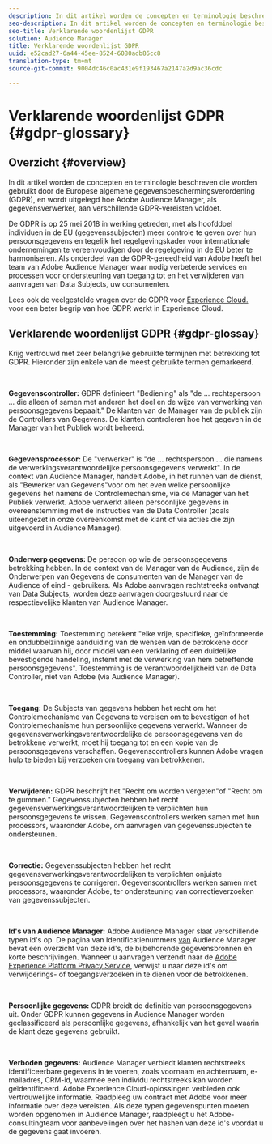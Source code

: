 ```yaml
---
description: In dit artikel worden de concepten en terminologie beschreven die worden gebruikt door de Europese algemene gegevensbeschermingsverordening (GDPR), en wordt uitgelegd hoe Adobe Audience Manager, als gegevensverwerker, aan verschillende GDPR-vereisten voldoet.
seo-description: In dit artikel worden de concepten en terminologie beschreven die worden gebruikt door de Europese algemene gegevensbeschermingsverordening (GDPR), en wordt uitgelegd hoe Adobe Audience Manager, als gegevensverwerker, aan verschillende GDPR-vereisten voldoet.
seo-title: Verklarende woordenlijst GDPR
solution: Audience Manager
title: Verklarende woordenlijst GDPR
uuid: e52cad27-6a44-45ee-8524-6080adb86cc8
translation-type: tm+mt
source-git-commit: 9004dc46c0ac431e9f193467a2147a2d9ac36cdc

---
```



# Verklarende woordenlijst GDPR {#gdpr-glossary}

## Overzicht {#overview}

In dit artikel worden de concepten en terminologie beschreven die worden gebruikt door de Europese algemene gegevensbeschermingsverordening (GDPR), en wordt uitgelegd hoe Adobe Audience Manager, als gegevensverwerker, aan verschillende GDPR-vereisten voldoet.

De GDPR is op 25 mei 2018 in werking getreden, met als hoofddoel individuen in de EU (gegevenssubjecten) meer controle te geven over hun persoonsgegevens en tegelijk het regelgevingskader voor internationale ondernemingen te vereenvoudigen door de regelgeving in de EU beter te harmoniseren. Als onderdeel van de GDPR-gereedheid van Adobe heeft het team van Adobe Audience Manager waar nodig verbeterde services en processen voor ondersteuning van toegang tot en het verwijderen van aanvragen van Data Subjects, uw consumenten.

Lees ook de veelgestelde vragen over de GDPR voor [Experience Cloud.](https://www.adobe.io/apis/cloudplatform/gdpr/docs/alldocs.html#!api-specification/markdown/narrative/gdpr/gdpr-faq.md) voor een beter begrip van hoe GDPR werkt in Experience Cloud.

## Verklarende woordenlijst GDPR {#gdpr-glossay}

Krijg vertrouwd met zeer belangrijke gebruikte termijnen met betrekking tot GDPR. Hieronder zijn enkele van de meest gebruikte termen gemarkeerd.

 

**Gegevenscontroller:** GDPR definieert &quot;Bediening&quot; als &quot;de ... rechtspersoon ... die alleen of samen met anderen het doel en de wijze van verwerking van persoonsgegevens bepaalt.&quot; De klanten van de Manager van de publiek zijn de Controllers van Gegevens. De klanten controleren hoe het gegeven in de Manager van het Publiek wordt beheerd.

 

**Gegevensprocessor:** De &quot;verwerker&quot; is &quot;de ... rechtspersoon ... die namens de verwerkingsverantwoordelijke persoonsgegevens verwerkt&quot;. In de context van Audience Manager, handelt Adobe, in het runnen van de dienst, als &quot;Bewerker van Gegevens&quot;voor om het even welke persoonlijke gegevens het namens de Controlemechanisme, via de Manager van het Publiek verwerkt. Adobe verwerkt alleen persoonlijke gegevens in overeenstemming met de instructies van de Data Controller (zoals uiteengezet in onze overeenkomst met de klant of via acties die zijn uitgevoerd in Audience Manager).

 

**Onderwerp gegevens:** De persoon op wie de persoonsgegevens betrekking hebben. In de context van de Manager van de Audience, zijn de Onderwerpen van Gegevens de consumenten van de Manager van de Audience of eind - gebruikers. Als Adobe aanvragen rechtstreeks ontvangt van Data Subjects, worden deze aanvragen doorgestuurd naar de respectievelijke klanten van Audience Manager.

 

**Toestemming:** Toestemming betekent &quot;elke vrije, specifieke, geïnformeerde en ondubbelzinnige aanduiding van de wensen van de betrokkene door middel waarvan hij, door middel van een verklaring of een duidelijke bevestigende handeling, instemt met de verwerking van hem betreffende persoonsgegevens&quot;. Toestemming is de verantwoordelijkheid van de Data Controller, niet van Adobe (via Audience Manager).

 

**Toegang:** De Subjects van gegevens hebben het recht om het Controlemechanisme van Gegevens te vereisen om te bevestigen of het Controlemechanisme hun persoonlijke gegevens verwerkt. Wanneer de gegevensverwerkingsverantwoordelijke de persoonsgegevens van de betrokkene verwerkt, moet hij toegang tot en een kopie van de persoonsgegevens verschaffen. Gegevenscontrollers kunnen Adobe vragen hulp te bieden bij verzoeken om toegang van betrokkenen.

 

**Verwijderen:** GDPR beschrijft het &quot;Recht om worden vergeten&quot;of &quot;Recht om te gummen.&quot; Gegevenssubjecten hebben het recht gegevensverwerkingsverantwoordelijken te verplichten hun persoonsgegevens te wissen. Gegevenscontrollers werken samen met hun processors, waaronder Adobe, om aanvragen van gegevenssubjecten te ondersteunen.

 

**Correctie:** Gegevenssubjecten hebben het recht gegevensverwerkingsverantwoordelijken te verplichten onjuiste persoonsgegevens te corrigeren. Gegevenscontrollers werken samen met processors, waaronder Adobe, ter ondersteuning van correctieverzoeken van gegevenssubjecten.

 

**Id&#39;s van Audience Manager:** Adobe Audience Manager slaat verschillende typen id&#39;s op. De pagina van Identificatienummers [van](data-privacy-ids.md) Audience Manager bevat een overzicht van deze id&#39;s, de bijbehorende gegevensbronnen en korte beschrijvingen. Wanneer u aanvragen verzendt naar de [Adobe Experience Platform Privacy Service](https://www.adobe.io/apis/experienceplatform/home/services/privacy-service.html), verwijst u naar deze id&#39;s om verwijderings- of toegangsverzoeken in te dienen voor de betrokkenen.

 

**Persoonlijke gegevens:** GDPR breidt de definitie van persoonsgegevens uit. Onder GDPR kunnen gegevens in Audience Manager worden geclassificeerd als persoonlijke gegevens, afhankelijk van het geval waarin de klant deze gegevens gebruikt.

 

**Verboden gegevens:** Audience Manager verbiedt klanten rechtstreeks identificeerbare gegevens in te voeren, zoals voornaam en achternaam, e-mailadres, CRM-id, waarmee een individu rechtstreeks kan worden geïdentificeerd. Adobe Experience Cloud-oplossingen verbieden ook vertrouwelijke informatie. Raadpleeg uw contract met Adobe voor meer informatie over deze vereisten. Als deze typen gegevenspunten moeten worden opgenomen in Audience Manager, raadpleegt u het Adobe-consultingteam voor aanbevelingen over het hashen van deze id&#39;s voordat u de gegevens gaat invoeren.
